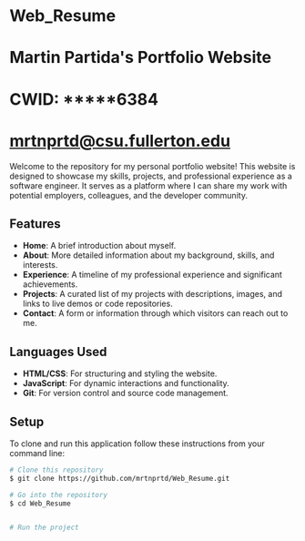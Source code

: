 # Web_Resume
# Martin Partida's Portfolio Website
# CWID: *****6384
# mrtnprtd@csu.fullerton.edu

Welcome to the repository for my personal portfolio website! This website is designed to showcase my skills, projects, and professional experience as a software engineer. It serves as a platform where I can share my work with potential employers, colleagues, and the developer community.

## Features

- **Home**: A brief introduction about myself.
- **About**: More detailed information about my background, skills, and interests.
- **Experience**: A timeline of my professional experience and significant achievements.
- **Projects**: A curated list of my projects with descriptions, images, and links to live demos or code repositories.
- **Contact**: A form or information through which visitors can reach out to me.

## Languages Used

- **HTML/CSS**: For structuring and styling the website.
- **JavaScript**: For dynamic interactions and functionality.
- **Git**: For version control and source code management.

## Setup

To clone and run this application follow these instructions from your command line:

```bash
# Clone this repository
$ git clone https://github.com/mrtnprtd/Web_Resume.git

# Go into the repository
$ cd Web_Resume


# Run the project

